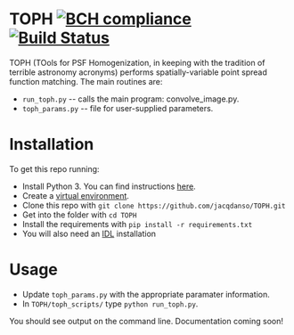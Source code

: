 # TOPH [![BCH compliance](https://bettercodehub.com/edge/badge/jacqdanso/TOPH?branch=main&token=c71d7fd00b87246bc0dd9ce8469379d245b7096d)](https://bettercodehub.com/) [![Build Status](https://travis-ci.com/jacqdanso/TOPH.svg?token=qzXtwAJm34Dyam53QEre&branch=main)](https://travis-ci.com/jacqdanso/TOPH)

TOPH (TOols for PSF Homogenization, in keeping with the tradition of terrible astronomy acronyms) performs spatially-variable point spread function matching. The main routines are:

* `run_toph.py` -- calls the main program: convolve_image.py.
* `toph_params.py` -- file for user-supplied parameters.

# Installation

To get this repo running:

* Install Python 3.  You can find instructions [here](https://wiki.python.org/moin/BeginnersGuide/Download).
* Create a [virtual environment](https://docs.python.org/3/library/venv.html).
* Clone this repo with `git clone https://github.com/jacqdanso/TOPH.git`
* Get into the folder with `cd TOPH`
* Install the requirements with `pip install -r requirements.txt`
* You will also need an [IDL](https://www.l3harrisgeospatial.com/Software-Technology/IDL) installation

# Usage

* Update `toph_params.py` with the appropriate paramater information.
* In `TOPH/toph_scripts/` type `python run_toph.py`.

You should see output on the command line. Documentation coming soon!
